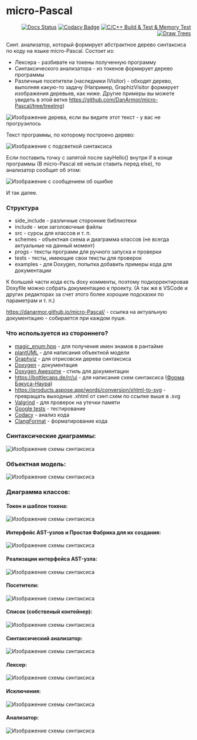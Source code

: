 # micro-Pascal

<div align="right">
  
[![Docs Status](https://github.com/DanArmor/micro-Pascal/actions/workflows/main.yaml/badge.svg)](https://github.com/DanArmor/micro-Pascal/actions/workflows/main.yaml)
[![Codacy Badge](https://app.codacy.com/project/badge/Grade/530fd16dd67b4fd991f94483a8347503)](https://www.codacy.com/gh/DanArmor/micro-Pascal/dashboard?utm_source=github.com&amp;utm_medium=referral&amp;utm_content=DanArmor/micro-Pascal&amp;utm_campaign=Badge_Grade)
[![C/C++ Build & Test & Memory Test](https://github.com/DanArmor/micro-Pascal/actions/workflows/c-cpp.yml/badge.svg)](https://github.com/DanArmor/micro-Pascal/actions/workflows/c-cpp.yml)
[![Draw Trees](https://github.com/DanArmor/micro-Pascal/actions/workflows/draw.yml/badge.svg)](https://github.com/DanArmor/micro-Pascal/actions/workflows/draw.yml)
  
</div>

Синт. анализатор, который формирует абстрактное дерево синтаксиса по коду на языке micro-Pascal.
Состоит из:
* Лексера - разбивате на токены полученную программу
* Синтаксического анализатора - из токенов формирует дерево программы
* Различные посетители (наследники IVisitor) - обходят дерево, выполняя какую-то задачу (Например, GraphizVisitor формирует изображения деревьев, как ниже. Другие примеры вы можете увидеть в этой ветке https://github.com/DanArmor/micro-Pascal/tree/treeImg)

![Изображение дерева, если вы видите этот текст - у вас не прогрузилось](forReadme/exmp1.svg)

Текст программы, по которому построено дерево:

![Изображение с подсветкой синтаксиса](forReadme/exmp2hl.png)

Если поставить точку с запятой после sayHello() внутри if в конце программы (В micro-Pascal её нельзя ставить перед else), то анализатор сообщит об этом:

![Изображение с сообщением об ошибке](forReadme/exmp1Er.png)

И так далее. 

### Структура


* side_include - различные сторонние библиотеки
* include - мои заголовочные файлы
* src - сурсы для классов и т. п.
* schemes - объектная схема и диаграмма классов (не всегда актуальные на данный момент)
* progs - тексты программ для ручного запуска и проверки
* tests - тесты, имеющие свои тексты для проверок
* examples - для Doxygen, попытка добавить примеры кода для документации

К большей части кода есть doxy комменты, поэтому подкорректировав Doxyfile можно собрать документацию к проекту. (А так же в VSCode и других редакторах за счет этого более хорошие подсказки по параметрам и т. п.)

https://danarmor.github.io/micro-Pascal/ - ссылка на актуальную документацию - собирается при каждом пуше.

### Что используется из стороннего?
* [magic_enum.hpp](https://github.com/Neargye/magic_enum) - для получения имен энамов в рантайме 
* [plantUML](https://github.com/plantuml/plantuml) - для написания объектной модели
* [Graphviz](https://gitlab.com/graphviz/graphviz) - для отрисовски дерева синтаксиса
* [Doxygen](https://github.com/doxygen/doxygen) - документация 
* [Doxygen Awesome](https://jothepro.github.io/doxygen-awesome-css/) - стиль для документации 
* https://bottlecaps.de/rr/ui - для написания схем синтаксиса ([Форма Бэкуса-Наура](https://ru.wikipedia.org/wiki/%D0%A4%D0%BE%D1%80%D0%BC%D0%B0_%D0%91%D1%8D%D0%BA%D1%83%D1%81%D0%B0_%E2%80%94_%D0%9D%D0%B0%D1%83%D1%80%D0%B0))
* https://products.aspose.app/words/conversion/xhtml-to-svg - превращать выходные .xhtml от синт.схем по ссылке выше в .svg
* [Valgrind](https://valgrind.org/) - для проверок на утечки памяти
* [Google tests](https://github.com/google/googletest) - тестирование
* [Codacy](https://codacy.com/) - анализ кода
* [ClangFormat](https://clang.llvm.org/docs/ClangFormat.html) - форматирование кода

### Синтаксические диаграммы:
![Изображение схемы синтаксиса](forReadme/diagram.svg)

### Объектная модель:
![Изображение схемы синтаксиса](schemes/scheme.png)

### Диаграмма классов:

#### Токен и шаблон токена:
![Изображение схемы синтаксиса](schemes/Token.png)
#### Интерфейс AST-узлов и Простая Фабрика для их создания:
![Изображение схемы синтаксиса](schemes/IAST.png)
#### Реализации интерфейса AST-узла:
![Изображение схемы синтаксиса](schemes/AST.png)
#### Посетители:
![Изображение схемы синтаксиса](schemes/Visitor.png)
#### Список (собственый контейнер):
![Изображение схемы синтаксиса](schemes/List.png)
#### Синтаксический анализатор:
![Изображение схемы синтаксиса](schemes/Syntax.png)
#### Лексер:
![Изображение схемы синтаксиса](schemes/Lexer.png)
#### Исключения:
![Изображение схемы синтаксиса](schemes/Exception.png)
#### Анализатор:
![Изображение схемы синтаксиса](schemes/Analyzer.png)

